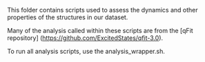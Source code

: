 This folder contains scripts used to assess the dynamics and other properties of the structures in our dataset. 

Many of the analysis called within these scripts are from the [qFit repository] (https://github.com/ExcitedStates/qfit-3.0).

To run all analysis scripts, use the analysis_wrapper.sh.

